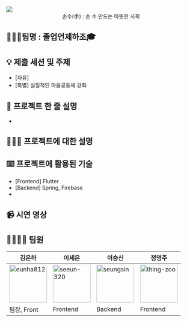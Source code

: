<img src="https://user-images.githubusercontent.com/62578738/192111974-6ad690e1-4446-4502-bc3b-c91bcf170683.png"/>

 <div align="center"> 손수(手) : 손 수 만드는 따뜻한 사회 </div>
    
## 👩🏻‍🎓팀명 : 졸업언제하조🎓
 
## 💡 제출 세션 및 주제
- [자유] 
- [특별] 실질적인 마을공동체 강화

## 👥 프로젝트 한 줄 설명
- 

## 🧑🏻‍🦯 프로젝트에 대한 설명

## ⌨️ 프로젝트에 활용된 기술
- [Frontend] Flutter
- [Backend] Spring, Firebase
- 

## 📹 시연 영상

## 👩‍👩‍👧‍👧 팀원
| 김은하 | 이세은 | 이승신 | 정명주 |
| ------ | ------ |----|-----|
| <a href="https://github.com/eunha812"><img src="https://user-images.githubusercontent.com/62578738/192110874-7d4367d4-7dc3-4a48-934e-48f150a1b44b.png" alt="eunha812" width="100" height="100"></a> | <a href="https://github.com/seeun-320"><img src="https://user-images.githubusercontent.com/62578738/192110853-974e3a30-b8f0-41d0-a3fe-dc60ed64cc4a.png" alt="seeun-320" width="100" height="100"></a> |<a href="https://github.com/Seungsin"><img src="https://avatars.githubusercontent.com/u/62578738?s=120&v=4" alt="seungsin" width="100" height="100"></a>|<a href="https://github.com/thing-zoo"><img src="https://avatars.githubusercontent.com/u/62596783?v=4" alt="thing-zoo" width="100" height="100"></a>|
| 팀장, Front | Frontend |Backend|Frontend|
